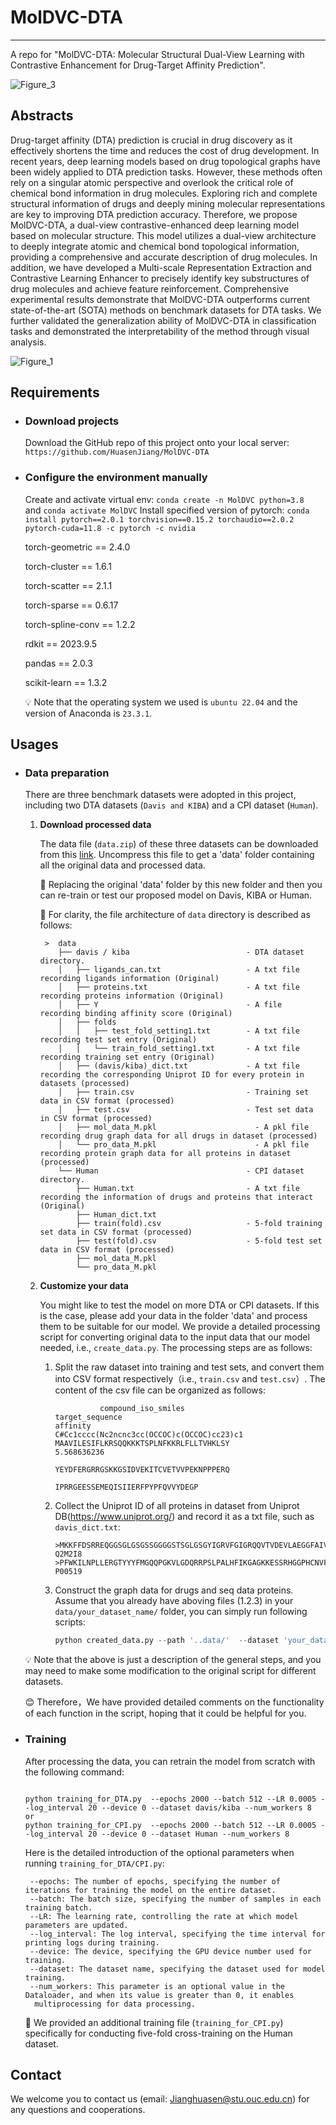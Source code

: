 # MolDVC-DTA
---
A repo for "MolDVC-DTA: Molecular Structural Dual-View Learning with Contrastive Enhancement for Drug-Target Affinity Prediction".

![Figure_3](https://github.com/user-attachments/assets/3d096d77-075c-4c8b-8432-d7ac9d65ed7c)


## Abstracts

Drug-target affinity (DTA) prediction is crucial in drug discovery as it effectively shortens the time and reduces the cost of drug development. In recent years, deep learning models based on drug topological graphs have been widely applied to DTA prediction tasks. However, these methods often rely on a singular atomic perspective and overlook the critical role of chemical bond information in drug molecules. Exploring rich and complete structural information of drugs and deeply mining molecular representations are key to improving DTA prediction accuracy. Therefore, we propose MolDVC-DTA, a dual-view contrastive-enhanced deep learning model based on molecular structure. This model utilizes a dual-view architecture to deeply integrate atomic and chemical bond topological information, providing a comprehensive and accurate description of drug molecules. In addition, we have developed a Multi-scale Representation Extraction and Contrastive Learning Enhancer to precisely identify key substructures of drug molecules and achieve feature reinforcement. Comprehensive experimental results demonstrate that MolDVC-DTA outperforms current state-of-the-art (SOTA) methods on benchmark datasets for DTA tasks. We further validated the generalization ability of MolDVC-DTA in classification tasks and demonstrated the interpretability of the method through visual analysis.

![Figure_1](https://github.com/user-attachments/assets/7253788d-fa2a-480e-8571-aa298d633433)


## Requirements

* ### Download projects

   Download the GitHub repo of this project onto your local server: `https://github.com/HuasenJiang/MolDVC-DTA`


* ### Configure the environment manually

   Create and activate virtual env: `conda create -n MolDVC python=3.8 ` and `conda activate MolDVC`
   Install specified version of pytorch: `conda install pytorch==2.0.1 torchvision==0.15.2 torchaudio==2.0.2 pytorch-cuda=11.8 -c pytorch -c nvidia`
  
   torch-geometric == 2.4.0
  
   torch-cluster == 1.6.1
  
   torch-scatter == 2.1.1
  
   torch-sparse == 0.6.17
  
   torch-spline-conv == 1.2.2
  
   rdkit == 2023.9.5
  
   pandas == 2.0.3
  
   scikit-learn == 1.3.2
  
   
   :bulb: Note that the operating system we used is `ubuntu 22.04` and the version of Anaconda is `23.3.1`.

  
##  Usages

* ### Data preparation
  There are three benchmark datasets were adopted in this project, including two DTA datasets (`Davis and KIBA`) and a CPI dataset (`Human`).

   1. __Download processed data__
   
      The data file (`data.zip`) of these three datasets can be downloaded from this [link](https://pan.baidu.com/s/1VvKdQQzl1vbHcVw9URvxLA?pwd=1234 ). Uncompress this file to get a 'data' folder containing all the original data and processed data.
      
      🌳 Replacing the original 'data' folder by this new folder and then you can re-train or test our proposed model on Davis, KIBA or Human.  
      
      🌳 For clarity, the file architecture of `data` directory is described as follows:
      
      ```text
       >  data
          ├── davis / kiba                          - DTA dataset directory.
          │   ├── ligands_can.txt                   - A txt file recording ligands information (Original)
          │   ├── proteins.txt                      - A txt file recording proteins information (Original)
          │   ├── Y                                 - A file recording binding affinity score (Original)
          │   ├── folds                         
          │   │   ├── test_fold_setting1.txt        - A txt file recording test set entry (Original)
          │   │   └── train_fold_setting1.txt       - A txt file recording training set entry (Original)
          │   ├── (davis/kiba)_dict.txt             - A txt file recording the corresponding Uniprot ID for every protein in datasets (processed)
          │   ├── train.csv                         - Training set data in CSV format (processed)
          │   ├── test.csv                          - Test set data in CSV format (processed)
          │   ├── mol_data_M.pkl                      - A pkl file recording drug graph data for all drugs in dataset (processed)
          │   └── pro_data_M.pkl                      - A pkl file recording protein graph data for all proteins in dataset (processed)
          └── Human                                 - CPI dataset directory.
              ├── Human.txt                         - A txt file recording the information of drugs and proteins that interact (Original)              
              ├── Human_dict.txt
              ├── train(fold).csv                   - 5-fold training set data in CSV format (processed)
              ├── test(fold).csv                    - 5-fold test set data in CSV format (processed)
              ├── mol_data_M.pkl
              └── pro_data_M.pkl
      ```
   3. __Customize your data__

      You might like to test the model on more DTA or CPI datasets. If this is the case, please add your data in the folder 'data' and process them to be suitable for our model. We provide a detailed processing script for converting original data to the input data that our model needed, i.e., `create_data.py`. The processing steps are as follows:
     
      1. Split the raw dataset into training and test sets, and convert them into CSV format respectively（i.e., `train.csv` and `test.csv`）.
         The content of the csv file can be organized as follows:
         ```text
                   compound_iso_smiles                                 target_sequence                                       affinity
         C#Cc1cccc(Nc2ncnc3cc(OCCOC)c(OCCOC)cc23)c1          MAAVILESIFLKRSQQKKKTSPLNFKKRLFLLTVHKLSY                        5.568636236
                                                             YEYDFERGRRGSKKGSIDVEKITCVETVVPEKNPPPERQ
                                                             IPRRGEESSEMEQISIIERFPYPFQVVYDEGP
         ```
      2. Collect the Uniprot ID of all proteins in dataset from Uniprot DB(https://www.uniprot.org/) and record it as a txt file, such as `davis_dict.txt`:
         ```text
         >MKKFFDSRREQGGSGLGSGSSGGGGSTSGLGSGYIGRVFGIGRQQVTVDEVLAEGGFAIVFLVRTSNGMKCALKRMFVNNEHDLQVCKREIQIMRDLSGHKNIVGYIDSSINNVSSGDVWEVLILM...	Q2M2I8
         >PFWKILNPLLERGTYYYFMGQQPGKVLGDQRRPSLPALHFIKGAGKKESSRHGGPHCNVFVEHEALQRPVASDFEPQGLSEAARWNSKENLLAGPSENDPNLFVALYDFVASGDNTLSITKGEKLR...	P00519
  
      3. Construct the graph data for drugs and seq data proteins. Assume that you already have aboving files (1.2.3) in your `data/your_dataset_name/` folder, you can simply run following scripts:
         ```python
         python created_data.py --path '..data/'  --dataset 'your_dataset_name'  --output_path '..data/'
         ```
      
   :bulb: Note that the above is just a description of the general steps, and you may need to make some modification to the original script for different datasets.
     
   :blush: Therefore，We have provided detailed comments on the functionality of each function in the script, hoping that it could be helpful for you.

* ### Training
  After processing the data, you can retrain the model from scratch with the following command:
  ```text
  
  python training_for_DTA.py  --epochs 2000 --batch 512 --LR 0.0005 --log_interval 20 --device 0 --dataset davis/kiba --num_workers 8
  or
  python training_for_CPI.py  --epochs 2000 --batch 512 --LR 0.0005 --log_interval 20 --device 0 --dataset Human --num_workers 8
  ```
   Here is the detailed introduction of the optional parameters when running `training_for_DTA/CPI.py`:
     ```text
      --epochs: The number of epochs, specifying the number of iterations for training the model on the entire dataset.
      --batch: The batch size, specifying the number of samples in each training batch.
      --LR: The learning rate, controlling the rate at which model parameters are updated.
      --log_interval: The log interval, specifying the time interval for printing logs during training.
      --device: The device, specifying the GPU device number used for training.
      --dataset: The dataset name, specifying the dataset used for model training.
      --num_workers: This parameter is an optional value in the Dataloader, and when its value is greater than 0, it enables 
       multiprocessing for data processing.
   ```
   🌳 We provided an additional training file (`training_for_CPI.py`) specifically for conducting five-fold cross-training on the Human dataset.
  
## Contact

We welcome you to contact us (email: Jianghuasen@stu.ouc.edu.cn) for any questions and cooperations.
